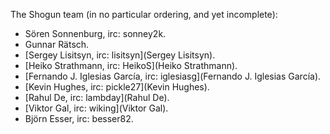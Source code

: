 The Shogun team (in no particular ordering, and yet incomplete):
 * Sören Sonnenburg, irc: sonney2k.
 * Gunnar Rätsch.
 * [Sergey Lisitsyn, irc: lisitsyn](Sergey Lisitsyn).
 * [Heiko Strathmann, irc: HeikoS](Heiko Strathmann).
 * [Fernando J. Iglesias García, irc: iglesiasg](Fernando J. Iglesias García).
 * [Kevin Hughes, irc: pickle27](Kevin Hughes).
 * [Rahul De, irc: lambday](Rahul De).
 * [Viktor Gal, irc: wiking](Viktor Gal).
 * Björn Esser, irc: besser82.

